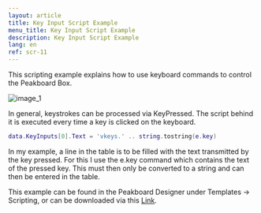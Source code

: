 ```yaml
---
layout: article
title: Key Input Script Example
menu_title: Key Input Script Example
description: Key Input Script Example
lang: en
ref: scr-11
---
```

This scripting example explains how to use keyboard commands to control the Peakboard Box.


![image_1](/assets/images/scripting/Scripting_Beispiele/KeyInputs.png)

In general, keystrokes can be processed via KeyPressed.
The script behind it is executed every time a key is clicked on the keyboard.

```lua
data.KeyInputs[0].Text = 'vkeys.' .. string.tostring(e.key)

```

In my example, a line in the table is to be filled with the text transmitted by the key pressed.
For this I use the e.key command which contains the text of the pressed key.
This must then only be converted to a string and can then be entered in the table.

This example can be found in the Peakboard Designer under Templates -> Scripting, or can be downloaded via this [Link](https://github.com/Peakboard/CoolStuff/raw/master/Scripts/Key%20Inputs/KeyInputs.pbmx).